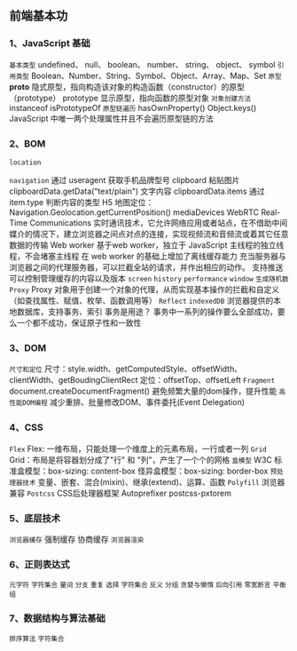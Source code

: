 ## 前端基本功

### 1、JavaScript 基础
  `基本类型`
    undefined、 null、 boolean、 number、 string、 object、 symbol
  `引用类型`
    Boolean、Number、String、Symbol、Object、Array、Map、Set
  `原型`
    __proto__ 隐式原型，指向构造该对象的构造函数（constructor）的原型（prototype）
    prototype 显示原型，指向函数的原型对象
  `对象创建方法`
    instanceof
    isPrototypeOf
  `原型链遍历`
    hasOwnProperty()
    Object.keys()
    JavaScript 中唯一两个处理属性并且不会遍历原型链的方法
### 2、BOM
  `location`

  `navigation`
    通过 useragent 获取手机品牌型号
    clipboard 粘贴图片
    clipboardData.getData("text/plain") 文字内容
    clipboardData.items 通过item.type 判断内容的类型
    H5 地图定位：Navigation.Geolocation.getCurrentPosition()
    mediaDevices WebRTC Real-Time Communications
    实时通讯技术，它允许网络应用或者站点，在不借助中间媒介的情况下，建立浏览器之间点对点的连接，实现视频流和音频流或着其它任意数据的传输
    Web worker
    基于web worker，独立于 JavaScript 主线程的独立线程，不会堵塞主线程
    在 web worker 的基础上增加了离线缓存能力
    充当服务器与浏览器之间的代理服务器，可以拦截全站的请求，并作出相应的动作。
    支持推送
    可以控制管理缓存的内容以及版本
  `screen`
  `history`
  `performance`
  `window`
  `生成随机数`
  `Proxy`
    Proxy 对象用于创建一个对象的代理，从而实现基本操作的拦截和自定义（如查找属性、赋值、枚举、函数调用等）
  `Reflect`
  `indexedDB`
    浏览器提供的本地数据库，支持事务、索引
    事务是用途？
    事务中一系列的操作要么全部成功，要么一个都不成功，保证原子性和一致性
### 3、DOM

  `尺寸和定位`
    尺寸：style.width、getComputedStyle、offsetWidth、clientWidth、getBoudingClientRect
    定位：offsetTop、offsetLeft
  `Fragment`
    document.createDocumentFragment() 避免频繁大量的dom操作，提升性能
  `高性能DOM编程`
    减少重排、批量修改DOM、事件委托(Event Delegation)
 
### 4、CSS
  `Flex`
    Flex: 一维布局，只能处理一个维度上的元素布局，一行或者一列
  `Grid`
    Grid：布局是将容器划分成了"行" 和 "列"，产生了一个个的网格
  `盒模型`
    W3C 标准盒模型：box-sizing: content-box
    怪异盒模型：box-sizing: border-box
  `预处理器技术`
    变量、嵌套、混合(mixin)、继承(extend)、运算、函数
  `Polyfill`
    浏览器兼容
  `Postcss`
    CSS后处理器框架
    Autoprefixer
    postcss-pxtorem

### 5、底层技术
  `浏览器缓存`
    强制缓存
    协商缓存
  `浏览器渲染`

### 6、正则表达式
  `元字符`
  `字符集合`
  `量词`
  `分支`
  `重复`
  `选择`
  `字符集合`
  `反义`
  `分组`
  `贪婪与懒惰`
  `后向引用`
  `零宽断言`
  `平衡组`
### 7、数据结构与算法基础
  `排序算法`
  `字符集合`